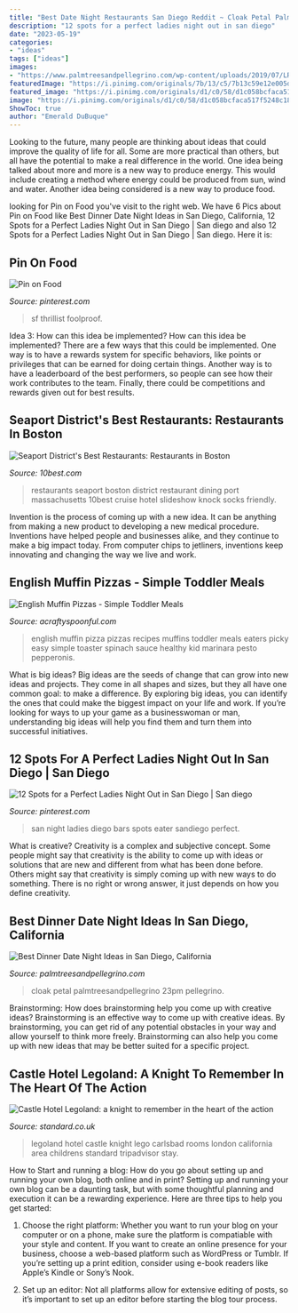```yaml
---
title: "Best Date Night Restaurants San Diego Reddit ~ Cloak Petal Palmtreesandpellegrino 23pm Pellegrino"
description: "12 spots for a perfect ladies night out in san diego"
date: "2023-05-19"
categories:
- "ideas"
tags: ["ideas"]
images:
- "https://www.palmtreesandpellegrino.com/wp-content/uploads/2019/07/LRG_DSC08250-800x1197.jpg"
featuredImage: "https://i.pinimg.com/originals/7b/13/c5/7b13c59e12e005d900297ec85f111fde.jpg"
featured_image: "https://i.pinimg.com/originals/d1/c0/58/d1c058bcfaca517f5248c18a7bcde38e.jpg"
image: "https://i.pinimg.com/originals/d1/c0/58/d1c058bcfaca517f5248c18a7bcde38e.jpg"
ShowToc: true
author: "Emerald DuBuque"
---
```



Looking to the future, many people are thinking about ideas that could improve the quality of life for all. Some are more practical than others, but all have the potential to make a real difference in the world. One idea being talked about more and more is a new way to produce energy. This would include creating a method where energy could be produced from sun, wind and water. Another idea being considered is a new way to produce food.

	

		
looking for Pin on Food you've visit to the right web. We have 6 Pics about Pin on Food like Best Dinner Date Night Ideas in San Diego, California, 12 Spots for a Perfect Ladies Night Out in San Diego | San diego and also 12 Spots for a Perfect Ladies Night Out in San Diego | San diego. Here it is:
		
    
## Pin On Food

<img loading=lazy src="https://i.pinimg.com/originals/d1/c0/58/d1c058bcfaca517f5248c18a7bcde38e.jpg" onerror="this.onerror=null;this.src='https://tse3.mm.bing.net/th?id=OIP.sRzFIrBtpn4b4xiGNWaVIwHaE7&amp;pid=15.1';" alt="Pin on Food">

_Source: pinterest.com_

>sf thrillist foolproof. 

	

Idea 3: How can this idea be implemented?
How can this idea be implemented? 
There are a few ways that this could be implemented. One way is to have a rewards system for specific behaviors, like points or privileges that can be earned for doing certain things. Another way is to have a leaderboard of the best performers, so people can see how their work contributes to the team. Finally, there could be competitions and rewards given out for best results.

    
## Seaport District&#039;s Best Restaurants: Restaurants In Boston

<img loading=lazy src="https://img2.10bestmedia.com/Images/Photos/233562/p-securedownload-3_54_990x660_201406020133.jpeg" onerror="this.onerror=null;this.src='https://tse3.mm.bing.net/th?id=OIP.cgj-OYhbh7EkBUTyMLuV6gHaE8&amp;pid=15.1';" alt="Seaport District&#039;s Best Restaurants: Restaurants in Boston">

_Source: 10best.com_

>restaurants seaport boston district restaurant dining port massachusetts 10best cruise hotel slideshow knock socks friendly. 

	

Invention is the process of coming up with a new idea. It can be anything from making a new product to developing a new medical procedure. Inventions have helped people and businesses alike, and they continue to make a big impact today. From computer chips to jetliners, inventions keep innovating and changing the way we live and work.

    
## English Muffin Pizzas - Simple Toddler Meals

<img loading=lazy src="https://acraftyspoonful.com/wp-content/uploads/2017/02/English-Muffin-Pizzas-680x1024.jpg" onerror="this.onerror=null;this.src='https://tse2.mm.bing.net/th?id=OIP.Y2e_ThEjKybAm2F4trgONwHaLJ&amp;pid=15.1';" alt="English Muffin Pizzas - Simple Toddler Meals">

_Source: acraftyspoonful.com_

>english muffin pizza pizzas recipes muffins toddler meals eaters picky easy simple toaster spinach sauce healthy kid marinara pesto pepperonis. 

	

What is big ideas?
Big ideas are the seeds of change that can grow into new ideas and projects. They come in all shapes and sizes, but they all have one common goal: to make a difference. By exploring big ideas, you can identify the ones that could make the biggest impact on your life and work. If you’re looking for ways to up your game as a businesswoman or man, understanding big ideas will help you find them and turn them into successful initiatives.

    
## 12 Spots For A Perfect Ladies Night Out In San Diego | San Diego

<img loading=lazy src="https://i.pinimg.com/originals/7b/13/c5/7b13c59e12e005d900297ec85f111fde.jpg" onerror="this.onerror=null;this.src='https://tse1.mm.bing.net/th?id=OIP.ZD__XM1SfoHBiuntjxBfFAHaFj&amp;pid=15.1';" alt="12 Spots for a Perfect Ladies Night Out in San Diego | San diego">

_Source: pinterest.com_

>san night ladies diego bars spots eater sandiego perfect. 

	

What is creative?
Creativity is a complex and subjective concept. Some people might say that creativity is the ability to come up with ideas or solutions that are new and different from what has been done before. Others might say that creativity is simply coming up with new ways to do something. There is no right or wrong answer, it just depends on how you define creativity.

    
## Best Dinner Date Night Ideas In San Diego, California

<img loading=lazy src="https://www.palmtreesandpellegrino.com/wp-content/uploads/2019/07/LRG_DSC08250-800x1197.jpg" onerror="this.onerror=null;this.src='https://tse4.mm.bing.net/th?id=OIP.rj9MWEAH0v75cLqljcVYfQHaLF&amp;pid=15.1';" alt="Best Dinner Date Night Ideas in San Diego, California">

_Source: palmtreesandpellegrino.com_

>cloak petal palmtreesandpellegrino 23pm pellegrino. 

	

Brainstorming: How does brainstorming help you come up with creative ideas?
Brainstorming is an effective way to come up with creative ideas. By brainstorming, you can get rid of any potential obstacles in your way and allow yourself to think more freely. Brainstorming can also help you come up with new ideas that may be better suited for a specific project.

    
## Castle Hotel Legoland: A Knight To Remember In The Heart Of The Action

<img loading=lazy src="https://www.standard.co.uk/s3fs-public/thumbnails/image/2017/07/20/14/knight-room-childrens-area-legoland-castle-hotel.jpg" onerror="this.onerror=null;this.src='https://tse1.mm.bing.net/th?id=OIP.Q6iSE62Rov6tIU6qkY4sogHaFj&amp;pid=15.1';" alt="Castle Hotel Legoland: a knight to remember in the heart of the action">

_Source: standard.co.uk_

>legoland hotel castle knight lego carlsbad rooms london california area childrens standard tripadvisor stay. 

	

How to Start and running a blog: How do you go about setting up and running your own blog, both online and in print?
Setting up and running your own blog can be a daunting task, but with some thoughtful planning and execution it can be a rewarding experience. Here are three tips to help you get started:
1. Choose the right platform: Whether you want to run your blog on your computer or on a phone, make sure the platform is compatiable with your style and content. If you want to create an online presence for your business, choose a web-based platform such as WordPress or Tumblr. If you’re setting up a print edition, consider using e-book readers like Apple’s Kindle or Sony’s Nook.

2. Set up an editor: Not all platforms allow for extensive editing of posts, so it’s important to set up an editor before starting the blog tour process.

